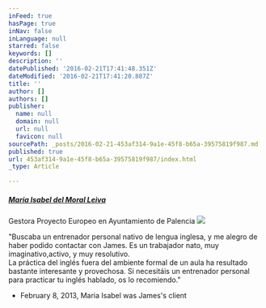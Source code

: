 ```yaml
---
inFeed: true
hasPage: true
inNav: false
inLanguage: null
starred: false
keywords: []
description: ''
datePublished: '2016-02-21T17:41:48.351Z'
dateModified: '2016-02-21T17:41:20.887Z'
title: ''
author: []
authors: []
publisher:
  name: null
  domain: null
  url: null
  favicon: null
sourcePath: _posts/2016-02-21-453af314-9a1e-45f8-b65a-39575819f987.md
published: true
url: 453af314-9a1e-45f8-b65a-39575819f987/index.html
_type: Article

---
```

##### **[Maria Isabel del Moral Leiva][0]**

Gestora Proyecto Europeo en Ayuntamiento de Palencia
![](https://the-grid-user-content.s3-us-west-2.amazonaws.com/c091487f-9418-45d4-a2f3-5a995e4f4505.jpg)

"Buscaba un entrenador personal nativo de lengua inglesa, y me alegro de haber podido contactar con James. Es un trabajador nato, muy imaginativo,activo, y muy resolutivo.  
La práctica del inglés fuera del ambiente formal de un aula ha resultado bastante interesante y provechosa. Si necesitáis un entrenador personal para practicar tu inglés hablado, os lo recomiendo."

- February 8, 2013, Maria Isabel was James's client

[0]: https://www.linkedin.com/profile/view?id=AAEAAAazLVABbZZTGe_CIiQtjEZvZaiv_8yPSYg&authType=name&authToken=Cknn